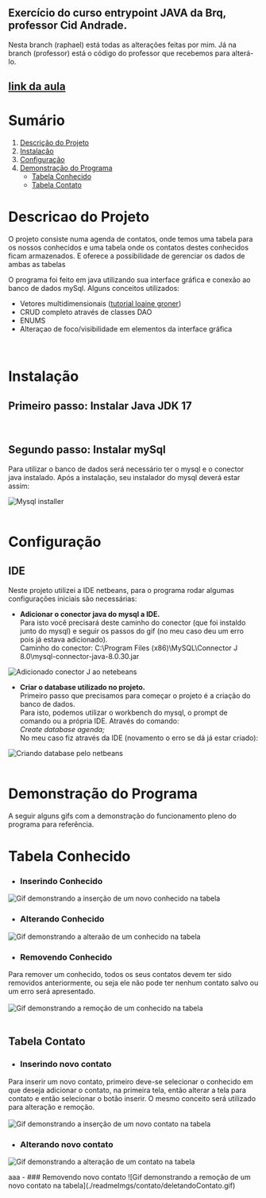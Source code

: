 ## Exercício do curso entrypoint JAVA da Brq, professor Cid Andrade.
Nesta branch (raphael) está todas as alterações feitas por mim. Já na branch (professor) está o código do professor que recebemos para alterá-lo.<br>
## <a href="https://drive.google.com/file/d/1S-v5-aNZMSCWquK5FhN2VlZAyzqn0FA3/view)" taget="_blank">link da aula</a>

# Sumário
1. <a href="#descProjeto">Descrição do Projeto</a>
2. <a href="#instalacao">Instalação</a>
3. <a href="#configuracao">Configuração</a>
4. <a href="#demoPrograma">Demonstração do Programa</a>
   - <a href="#tabelaConhecido"> Tabela Conhecido </a>
   - <a href="#tabelaContato"> Tabela Contato </a>

<div id="descProjeto"> 
  <h1> Descricao do Projeto </h1>
  O projeto consiste numa agenda de contatos, onde temos uma tabela para os nossos conhecidos e uma tabela onde os contatos destes conhecidos ficam armazenados. E oferece a possibilidade de gerenciar os dados de ambas as tabelas

  O programa foi feito em java utilizando sua interface gráfica e conexão ao banco de dados mySql. 
  Alguns conceitos utilizados: 
  - Vetores multidimensionais ([tutorial loaine groner](https://www.youtube.com/watch?v=P66G0rxdL-k))
  - CRUD completo através de classes DAO
  - ENUMS
  - Alteraçao de foco/visibilidade em elementos da interface gráfica
  <br>
</div>

<div id="instalacao">
  <h1>Instalação</h1>
  
  ## Primeiro passo: Instalar Java JDK 17
  <br>

  ## Segundo passo: Instalar mySql
  Para utilizar o banco de dados será necessário ter o mysql e o conector java instalado.
  Após a instalação, seu instalador do mysql deverá estar assim: 

  ![Mysql installer](./readmeImgs/instalacaoMysql.PNG)
  <br><br>
</div>

<div id="configuracao">
  <h1>Configuração</h1>

  ## IDE
  Neste projeto utilizei a IDE netbeans, para o programa rodar algumas configurações iniciais são necessárias:

  - **Adicionar o conector java do mysql a IDE.**<br>
  Para isto você precisará deste caminho do conector (que foi instaldo junto do mysql) e seguir os passos do gif (no meu caso deu um erro pois já estava adicionado). <br>
  Caminho do conector: C:\Program Files (x86)\MySQL\Connector J 8.0\mysql-connector-java-8.0.30.jar

  ![Adicionado conector J ao netebeans](./readmeImgs/configNetbeans/adicionadoConectorJ.gif)


  - **Criar o database utilizado no projeto.**<br>
  Primeiro passo que precisamos para começar o projeto é a criação do banco de dados.<br>
  Para isto, podemos utilizar o workbench do mysql, o prompt de comando ou a própria IDE. Através do comando:<br>
  *Create database agenda;*<br>
  No meu caso fiz através da IDE (novamento o erro se dá já estar criado):

  ![Criando database pelo netbeans](./readmeImgs/configNetbeans/criandoDB.gif)
  <br><br>
</div>

<div id="demoPrograma">
  <h1> Demonstração do Programa </h1>
  A seguir alguns gifs com a demonstração do funcionamento pleno do programa para referência.
   
   # Tabela Conhecido
   - ### Inserindo Conhecido
   ![Gif demonstrando a inserção de um novo conhecido na tabela](./readmeImgs/conhecido/inserindoConhecido.gif)
   <br>
   
   - ### Alterando Conhecido
   ![Gif demonstrando a alteraão de um conhecido na tabela](./readmeImgs/conhecido/alterandoConhecido.gif)
   <br>
   
   - ### Removendo Conhecido
   Para remover um conhecido, todos os seus contatos devem ter sido removidos anteriormente, ou seja ele não pode ter nenhum contato salvo ou um erro será                  apresentado.<br><br>
   ![Gif demonstrando a remoção de um conhecido na tabela](./readmeImgs/conhecido/deletandoConhecido.gif)
   <br><br>
   
   ## Tabela Contato
   - ### Inserindo novo contato
   Para inserir um novo contato, primeiro deve-se selecionar o conhecido em que deseja adicionar o contato, na primeira tela, então alterar a tela para contato e          então selecionar o botão inserir. O mesmo conceito será utilizado para alteração e remoção.<br><br>
   ![Gif demonstrando a inserção de um novo contato na tabela](./readmeImgs/contato/inserindoContato.gif)
   <br>
   
   - ### Alterando novo contato
   ![Gif demonstrando a alteração de um contato na tabela](./readmeImgs/contato/alterandoContato.gif)
   <br>
<div>
   aaa
- ### Removendo novo contato
![Gif demonstrando a remoção de um novo contato na tabela](./readmeImgs/contato/deletandoContato.gif)
</div>
   </div>
